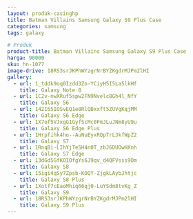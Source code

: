 ```yaml
---
layout: produk-casinghp
title: Batman Villains Samsung Galaxy S9 Plus Case
categories: samsung
tags: galaxy

# Produk
product-title: Batman Villains Samsung Galaxy S9 Plus Case
harga: 90000
sku: hn-1077
image-drive: 18RS3srJKPhWYzgrNrBYZKgdrMJPm2lHI
gallery:
  - url: 1_tddk9oq0Izdd3Zo-YCiyH5I5La5lkHf
    title: Galaxy Note 8
  - url: 1C2v-nwXRuf5spw2FN9Nvelc8Gh4l_NfY
    title: Galaxy S6
  - url: 142I65IOSvEQ1e8RlQBxxft5ZUVgKqjMM
    title: Galaxy S6 Edge
  - url: 1X7of5VJxgG1GyfScMc0FmJLuJNm8yU9u
    title: Galaxy S6 Edge Plus
  - url: 1Hrpfihk4ho--AuNuEyxRQpTrLJkfWpZ2
    title: Galaxy S7
  - url: 1RnqBi-LIhYjTe5H4n0T_zbJ6DUOwHXnh
    title: Galaxy S7 Edge
  - url: 13dGd5GfKOIOfgYs6J9qv_d4QFVsss9Om
    title: Galaxy S8
  - url: 15igi4qSy7Zpsb-KOQY-ZjgkLAybJhtjc
    title: Galaxy S8 Plus
  - url: 1Xotf7cEaoMhiq66qj0-LuYSdm8tvKg_Z
    title: Galaxy S9
  - url: 18RS3srJKPhWYzgrNrBYZKgdrMJPm2lHI
    title: Galaxy S9 Plus
---
```

